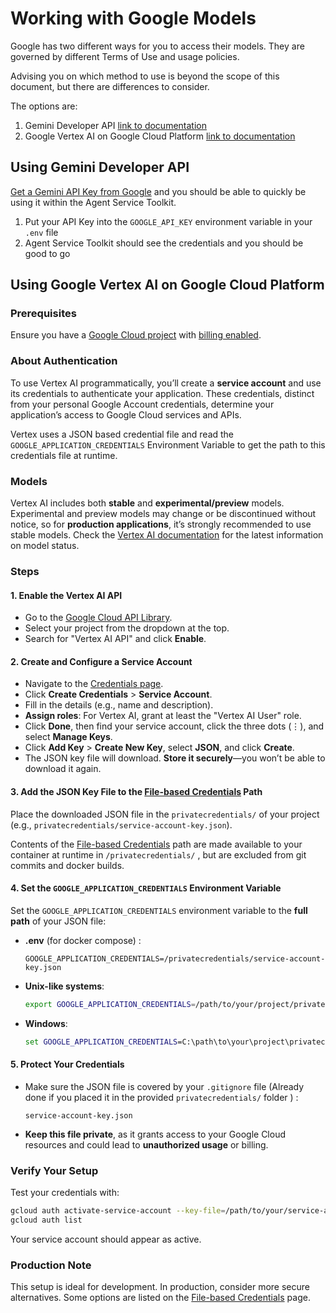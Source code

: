 # Working with Google Models

Google has two different ways for you to access their models. They are governed by different Terms of Use and usage policies.

Advising you on which method to use is beyond the scope of this document, but there are differences to consider.

The options are:

1. Gemini Developer API [link to documentation](https://ai.google.dev/gemini-api/docs)
2. Google Vertex AI on Google Cloud Platform [link to documentation](https://cloud.google.com/vertex-ai/docs)


## Using Gemini Developer API

[Get a Gemini API Key from Google](https://ai.google.dev/gemini-api/docs) and you should be able to quickly be using it within the Agent Service Toolkit.

1. Put your API Key into the  `GOOGLE_API_KEY` environment variable in your `.env` file
2. Agent Service Toolkit should see the credentials and you should be good to go



## Using Google Vertex AI on Google Cloud Platform

### Prerequisites
Ensure you have a [Google Cloud project](https://console.cloud.google.com/projectcreate) with [billing enabled](https://console.cloud.google.com/billing).

### About Authentication
To use Vertex AI programmatically, you’ll create a **service account** and use its credentials to authenticate your application. These credentials, distinct from your personal Google Account credentials, determine your application’s access to Google Cloud services and APIs.

Vertex uses a JSON based credential file and read the `GOOGLE_APPLICATION_CREDENTIALS` Environment Variable to get the path to this credentials file at runtime.


### Models 

Vertex AI includes both **stable** and **experimental/preview** models. Experimental and preview models may change or be discontinued without notice, so for **production applications**, it’s strongly recommended to use stable models. Check the [Vertex AI documentation](https://cloud.google.com/vertex-ai/docs) for the latest information on model status.


### Steps

#### 1. Enable the Vertex AI API
- Go to the [Google Cloud API Library](https://console.cloud.google.com/apis/library).
- Select your project from the dropdown at the top.
- Search for "Vertex AI API" and click **Enable**.

#### 2. Create and Configure a Service Account
- Navigate to the [Credentials page](https://console.cloud.google.com/apis/credentials).
- Click **Create Credentials** > **Service Account**.
- Fill in the details (e.g., name and description).
- **Assign roles**: For Vertex AI, grant at least the "Vertex AI User" role.
- Click **Done**, then find your service account, click the three dots (⋮), and select **Manage Keys**.
- Click **Add Key** > **Create New Key**, select **JSON**, and click **Create**.
- The JSON key file will download. **Store it securely**—you won’t be able to download it again.

#### 3. Add the JSON Key File to the [File-based Credentials](docs/File_Based_Crendtials.md) Path
Place the downloaded JSON file in the `privatecredentials/` of your project (e.g., `privatecredentials/service-account-key.json`).

Contents of the [File-based Credentials](docs/File_Based_Credentials.md) path are made available to your container at runtime in `/privatecredentials/` , but are excluded from git commits and docker builds.

#### 4. Set the `GOOGLE_APPLICATION_CREDENTIALS` Environment Variable
Set the `GOOGLE_APPLICATION_CREDENTIALS` environment variable to the **full path** of your JSON file:
  - **.env** (for docker compose) :
    ```
    GOOGLE_APPLICATION_CREDENTIALS=/privatecredentials/service-account-key.json
    ```
  - **Unix-like systems**:
    ```bash
    export GOOGLE_APPLICATION_CREDENTIALS=/path/to/your/project/privatecredentials/service-account-key.json
    ```
  - **Windows**:
    ```cmd
    set GOOGLE_APPLICATION_CREDENTIALS=C:\path\to\your\project\privatecredentials\service-account-key.json
    ```

#### 5. Protect Your Credentials
- Make sure the JSON file is covered by your `.gitignore` file (Already done if you placed it in the provided `privatecredentials/` folder ) :
  ```
  service-account-key.json
  ```
- **Keep this file private**, as it grants access to your Google Cloud resources and could lead to **unauthorized usage** or billing.


### Verify Your Setup
Test your credentials with:
  ```bash
  gcloud auth activate-service-account --key-file=/path/to/your/service-account-key.json
  gcloud auth list
  ```
  Your service account should appear as active.

### Production Note
This setup is ideal for development. In production, consider more secure alternatives. Some options are listed on the [File-based Credentials](docs/File_Based_Credentials.md) page.
